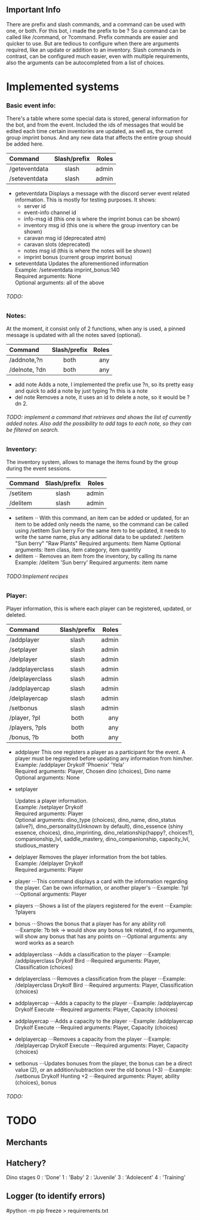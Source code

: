 ## Important Info

There are prefix and slash commands, and a command can be used with one, or both. For this bot, i made the prefix to be ?
So a command can be called like /command, or ?command.
Prefix commands are easier and quicker to use. But are tedious to configure when there are arguments required, like an update or addition to an inventory.
Slash commands in contrast, can be configured much easier, even with multiple requirements, also the arguments can be autocompleted from a list of choices.

# Implemented systems

### Basic event info:

There's a table where some special data is stored, general information for the bot, and from the event. Included the ids of messages that would be edited each time certain inventories are updated, as well as, the current group imprint bonus. And any new data that affects the entire group should be added here.

| Command       | Slash/prefix | Roles |
| :------------ | :----------: | ----: |
| /geteventdata |    slash     | admin |
| /seteventdata |    slash     | admin |

- geteventdata
  Displays a message with the discord server event related information. This is mostly for testing purposes.
  It shows:
  - server id
  - event-info channel id
  - info-msg id (this one is where the imprint bonus can be shown)
  - inventory msg id (this one is where the group inventory can be shown)
  - caravan msg id (deprecated atm)
  - caravan slots (deprecated)
  - notes msg id (this is where the notes will be shown)
  - imprint bonus (current group imprint bonus)
- seteventdata
  Updates the aforementioned information  
  Example: /seteventdata imprint_bonus:140  
  Required arguments: None  
  Optional arguments: all of the above

###### TODO:

### Notes:

At the moment, it consist only of 2 functions, when any is used, a pinned message is updated with all the notes saved (optional).

| Command       | Slash/prefix | Roles |
| :------------ | :----------: | ----: |
| /addnote,?n   |     both     |   any |
| /delnote, ?dn |     both     |   any |

- add note
  Adds a note, I implemented the prefix use ?n, so its pretty easy and quick to add a note by just typing ?n this is a note
- del note
  Removes a note, it uses an id to delete a note, so it would be ?dn 2.

###### TODO: implement a command that retrieves and shows the list of currently added notes. Also add the possibility to add tags to each note, so they can be filtered on search.

### Inventory:

The inventory system, allows to manage the items found by the group during the event sessions.

| Command  | Slash/prefix | Roles |
| :------- | :----------: | ----: |
| /setitem |    slash     | admin |
| /delitem |    slash     | admin |

- setitem
  ⋅⋅ With this command, an item can be added or updated, for an item to be added only needs the name, so the command can be called using /setitem Sun berry
  For the same item to be updated, it needs to write the same name, plus any aditional data to be updated: /setitem "Sun berry" "Raw Plants"
  Required arguments: Item Name
  Optional arguments: Item class, item category, item quantity
- delitem
  ⋅⋅ Removes an item from the inventory, by calling its name
  Example: /delitem 'Sun berry'
  Required arguments: item name

###### TODO:Implement recipes

### Player:

Player information, this is where each player can be registered, updated, or deleted.

| Command         | Slash/prefix | Roles |
| :-------------- | :----------: | ----: |
| /addplayer      |    slash     | admin |
| /setplayer      |    slash     | admin |
| /delplayer      |    slash     | admin |
| /addplayerclass |    slash     | admin |
| /delplayerclass |    slash     | admin |
| /addplayercap   |    slash     | admin |
| /delplayercap   |    slash     | admin |
| /setbonus       |    slash     | admin |
| /player, ?pl    |     both     |   any |
| /players, ?pls  |     both     |   any |
| /bonus, ?b      |     both     |   any |

- addplayer
  This one registers a player as a participant for the event. A player must be registered before updating any information from him/her.  
  Example: /addplayer Drykolf 'Phoenix' 'Yela'  
  Required arguments: Player, Chosen dino (choices), Dino name  
  Optional arguments: None

- setplayer

  Updates a player information.  
  Example: /setplayer Drykolf  
  Required arguments: Player  
  Optional arguments: dino_type (choices), dino_name, dino_status (alive?), dino_personality(Unknown by default), dino_essence (shiny essence, choices), dino_imprinting, dino_relationship(happy?, choices?), companionship_lvl, saddle_mastery, dino_companionship, capacity_lvl, studious_mastery

- delplayer
  Removes the player information from the bot tables.  
  Example: /delplayer Drykolf  
  Required arguments: Player
- player
  ⋅⋅⋅This command displays a card with the information regarding the player. Can be own information, or another player's
  ⋅⋅⋅Example: ?pl
  ⋅⋅⋅Optional arguments: Player
- players
  ⋅⋅⋅Shows a list of the players registered for the event
  ⋅⋅⋅Example: ?players
- bonus
  ⋅⋅⋅Shows the bonus that a player has for any ability roll
  ⋅⋅⋅Example: ?b tek -> would show any bonus tek related, if no arguments, will show any bonus that has any points on
  ⋅⋅⋅Optional arguments: any word works as a search
- addplayerclass
  ⋅⋅⋅Adds a classification to the player
  ⋅⋅⋅Example: /addplayerclass Drykolf Bird
  ⋅⋅⋅Required arguments: Player, Classification (choices)
- delplayerclass
  ⋅⋅⋅Removes a classification from the player
  ⋅⋅⋅Example: /delplayerclass Drykolf Bird
  ⋅⋅⋅Required arguments: Player, Classification (choices)
- addplayercap
  ⋅⋅⋅Adds a capacity to the player
  ⋅⋅⋅Example: /addplayercap Drykolf Execute
  ⋅⋅⋅Required arguments: Player, Capacity (choices)
- addplayercap
  ⋅⋅⋅Adds a capacity to the player
  ⋅⋅⋅Example: /addplayercap Drykolf Execute
  ⋅⋅⋅Required arguments: Player, Capacity (choices)
- delplayercap
  ⋅⋅⋅Removes a capacity from the player
  ⋅⋅⋅Example: /delplayercap Drykolf Execute
  ⋅⋅⋅Required arguments: Player, Capacity (choices)
- setbonus
  ⋅⋅⋅Updates bonuses from the player, the bonus can be a direct value (2), or an addition/subtraction over the old bonus (+3)
  ⋅⋅⋅Example: /setbonus Drykolf Hunting +2
  ⋅⋅⋅Required arguments: Player, ability (choices), bonus

###### TODO:

# TODO

## Merchants

## Hatchery?

Dino stages
0 : 'Done'
1 : 'Baby'
2 : 'Juvenile'
3 : 'Adolecent'
4 : 'Training'

## Logger (to identify errors)

#python -m pip freeze > requirements.txt
